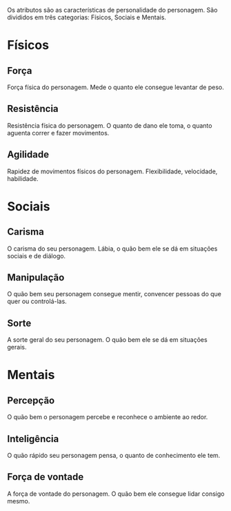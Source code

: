 <!-- TITLE: Atributos -->
<!-- SUBTITLE: Atributos físicos, sociais e mentais do personagem -->

Os atributos são as características de personalidade do personagem. São divididos em três categorias: Físicos, Sociais e Mentais.

# Físicos
## Força
Força física do personagem. Mede o quanto ele consegue levantar de peso.

## Resistência
Resistência física do personagem. O quanto de dano ele toma, o quanto aguenta correr e fazer movimentos.

## Agilidade
Rapidez de movimentos físicos do personagem. Flexibilidade, velocidade, habilidade.

# Sociais
## Carisma
O carisma do seu personagem. Lábia, o quão bem ele se dá em situações sociais e de diálogo.

## Manipulação
O quão bem seu personagem consegue mentir, convencer pessoas do que quer ou controlá-las.

## Sorte
A sorte geral do seu personagem. O quão bem ele se dá em situações gerais.

# Mentais
## Percepção
O quão bem o personagem percebe e reconhece o ambiente ao redor. 

## Inteligência
O quão rápido seu personagem pensa, o quanto de conhecimento ele tem.

## Força de vontade
A força de vontade do personagem. O quão bem ele consegue lidar consigo mesmo.
